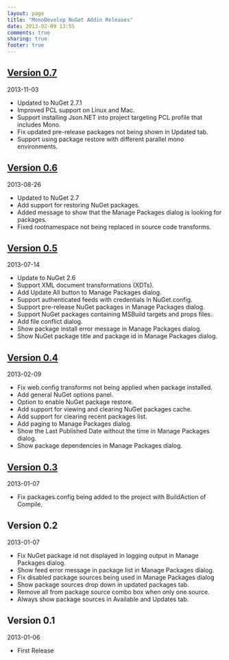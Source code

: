 ```yaml
---
layout: page
title: "MonoDevelop NuGet Addin Releases"
date: 2013-02-09 13:55
comments: true
sharing: true
footer: true
---
```


## [Version 0.7](0.7/)

2013-11-03

 * Updated to NuGet 2.7.1
 * Improved PCL support on Linux and Mac.
 * Support installing Json.NET into project targeting PCL profile that includes Mono.
 * Fix updated pre-release packages not being shown in Updated tab.
 * Support using package restore with different parallel mono environments.

## [Version 0.6](0.6/)

2013-08-26

 * Updated to NuGet 2.7
 * Add support for restoring NuGet packages.
 * Added message to show that the Manage Packages dialog is looking for packages.
 * Fixed rootnamespace not being replaced in source code transforms.

## [Version 0.5](0.5/)

2013-07-14

 * Update to NuGet 2.6
 * Support XML document transformations (XDTs).
 * Add Update All button to Manage Packages dialog.
 * Support authenticated feeds with credentials in NuGet.config.
 * Support pre-release NuGet packages in Manage Packages dialog.
 * Support NuGet packages containing MSBuild targets and props files.
 * Add file conflict dialog.
 * Show package install error message in Manage Packages dialog.
 * Show NuGet package title and package id in Manage Packages dialog.

## [Version 0.4](0.4/)

2013-02-09

 * Fix web.config transforms not being applied when package installed.
 * Add general NuGet options panel.
 * Option to enable NuGet package restore.
 * Add support for viewing and clearing NuGet packages cache.
 * Add support for clearing recent packages list.
 * Add paging to Manage Packages dialog.
 * Show the Last Published Date without the time in Manage Packages dialog.
 * Show package dependencies in Manage Packages dialog.

## [Version 0.3](http://community.sharpdevelop.net/blogs/mattward/archive/2013/01/07/MonoDevelopNuGetAddin.aspx)

2013-01-07

 * Fix packages.config being added to the project with BuildAction of Compile.

## Version 0.2

2013-01-07

 * Fix NuGet package id not displayed in logging output in Manage Packages dialog.
 * Show feed error message in package list in Manage Packages dialog.
 * Fix disabled package sources being used in Manage Packages dialog
 * Show package sources drop down in updated packages tab.
 * Remove all from package source combo box when only one source.
 * Always show package sources in Available and Updates tab.

## Version 0.1

2013-01-06

 * First Release
 